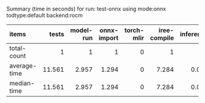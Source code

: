 Summary (time in seconds) for run: test-onnx using mode:onnx todtype:default backend:rocm

| items        |   tests |   model-run |   onnx-import |   torch-mlir |   iree-compile |   inference |
|:-------------|--------:|------------:|--------------:|-------------:|---------------:|------------:|
| total-count  |   1     |       1     |         1     |            0 |          1     |       0     |
| average-time |  11.561 |       2.957 |         1.294 |            0 |          7.284 |       0.026 |
| median-time  |  11.561 |       2.957 |         1.294 |            0 |          7.284 |       0.026 |
